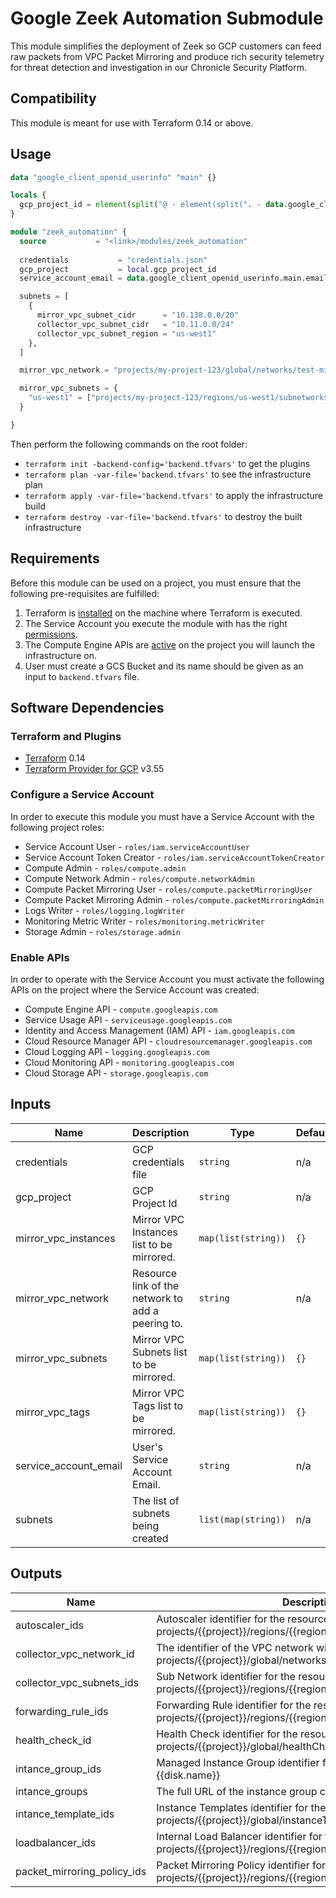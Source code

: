 # Google Zeek Automation Submodule

This module simplifies the deployment of Zeek so GCP customers can feed raw packets from VPC Packet Mirroring and produce rich security telemetry for threat detection and investigation in our Chronicle Security Platform.

## Compatibility

This module is meant for use with Terraform 0.14 or above.


## Usage

```tf
data "google_client_openid_userinfo" "main" {}

locals {
  gcp_project_id = element(split("@ - element(split(". - data.google_client_openid_userinfo.main.email), 0)), 1)
}

module "zeek_automation" {
  source           = "<link>/modules/zeek_automation"
  
  credentials           = "credentials.json"
  gcp_project           = local.gcp_project_id
  service_account_email = data.google_client_openid_userinfo.main.email

  subnets = [
    {
      mirror_vpc_subnet_cidr      = "10.138.0.0/20"
      collector_vpc_subnet_cidr   = "10.11.0.0/24"
      collector_vpc_subnet_region = "us-west1"
    },
  ]

  mirror_vpc_network = "projects/my-project-123/global/networks/test-mirror"

  mirror_vpc_subnets = {
    "us-west1" = ["projects/my-project-123/regions/us-west1/subnetworks/subnet-01"]
  }

}
```

Then perform the following commands on the root folder:
- `terraform init -backend-config='backend.tfvars'` to get the plugins
- `terraform plan -var-file='backend.tfvars'` to see the infrastructure plan
- `terraform apply -var-file='backend.tfvars'` to apply the infrastructure build
- `terraform destroy -var-file='backend.tfvars'` to destroy the built infrastructure


## Requirements
Before this module can be used on a project, you must ensure that the following pre-requisites are fulfilled:

1. Terraform is [installed](#software-dependencies) on the machine where Terraform is executed.
2. The Service Account you execute the module with has the right [permissions](#configure-a-service-account).
3. The Compute Engine APIs are [active](#enable-apis) on the project you will launch the infrastructure on.
4. User must create a GCS Bucket and its name should be given as an input to `backend.tfvars` file.


## Software Dependencies

### Terraform and Plugins
- [Terraform](https://www.terraform.io/downloads.html) 0.14
- [Terraform Provider for GCP][terraform-provider-google] v3.55


### Configure a Service Account
In order to execute this module you must have a Service Account with the following project roles:
- Service Account User - `roles/iam.serviceAccountUser`
- Service Account Token Creator - `roles/iam.serviceAccountTokenCreator`
- Compute Admin - `roles/compute.admin`
- Compute Network Admin - `roles/compute.networkAdmin`
- Compute Packet Mirroring User - `roles/compute.packetMirroringUser`
- Compute Packet Mirroring Admin - `roles/compute.packetMirroringAdmin`
- Logs Writer - `roles/logging.logWriter`
- Monitoring Metric Writer - `roles/monitoring.metricWriter`
- Storage Admin - `roles/storage.admin`


### Enable APIs
In order to operate with the Service Account you must activate the following APIs on the project where the Service Account was created:

- Compute Engine API - `compute.googleapis.com`
- Service Usage API - `serviceusage.googleapis.com`
- Identity and Access Management (IAM) API - `iam.googleapis.com`
- Cloud Resource Manager API - `cloudresourcemanager.googleapis.com`
- Cloud Logging API - `logging.googleapis.com`
- Cloud Monitoring API - `monitoring.googleapis.com`
- Cloud Storage API - `storage.googleapis.com`


## Inputs

| Name | Description | Type | Default | Required |
|------|-------------|------|---------|:--------:|
| credentials | GCP credentials file | `string` | n/a | yes |
| gcp\_project | GCP Project Id | `string` | n/a | yes |
| mirror\_vpc\_instances | Mirror VPC Instances list to be mirrored. | `map(list(string))` | `{}` | no |
| mirror\_vpc\_network | Resource link of the network to add a peering to. | `string` | n/a | yes |
| mirror\_vpc\_subnets | Mirror VPC Subnets list to be mirrored. | `map(list(string))` | `{}` | no |
| mirror\_vpc\_tags | Mirror VPC Tags list to be mirrored. | `map(list(string))` | `{}` | no |
| service\_account\_email | User's Service Account Email. | `string` | n/a | yes |
| subnets | The list of subnets being created | `list(map(string))` | n/a | yes |


## Outputs

| Name | Description |
|------|-------------|
| autoscaler\_ids | Autoscaler identifier for the resource with format projects/{{project}}/regions/{{region}}/autoscalers/{{name}} |
| collector\_vpc\_network\_id | The identifier of the VPC network with format projects/{{project}}/global/networks/{{name}}. |
| collector\_vpc\_subnets\_ids | Sub Network identifier for the resource with format projects/{{project}}/regions/{{region}}/subnetworks/{{name}} |
| forwarding\_rule\_ids | Forwarding Rule identifier for the resource with format projects/{{project}}/regions/{{region}}/forwardingRules/{{name}} |
| health\_check\_id | Health Check identifier for the resource with format projects/{{project}}/global/healthChecks/{{name}} |
| intance\_group\_ids | Managed Instance Group identifier for the resource with format {{disk.name}} |
| intance\_groups | The full URL of the instance group created by the manager. |
| intance\_template\_ids | Instance Templates identifier for the resource with format projects/{{project}}/global/instanceTemplates/{{name}} |
| loadbalancer\_ids | Internal Load Balancer identifier for the resource with format projects/{{project}}/regions/{{region}}/backendServices/{{name}} |
| packet\_mirroring\_policy\_ids | Packet Mirroring Policy identifier for the resource with format projects/{{project}}/regions/{{region}}/packetMirrorings/{{name}} |



[terraform-provider-google]: https://github.com/terraform-providers/terraform-provider-google